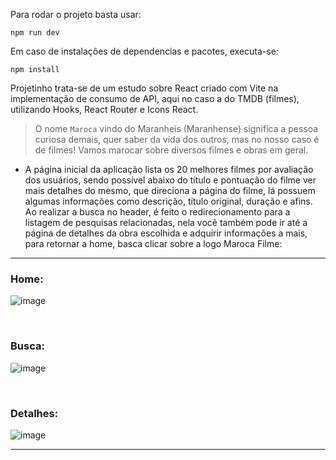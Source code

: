Para rodar o projeto basta usar: 
```
npm run dev
```

Em caso de instalações de dependencias e pacotes, executa-se:
```
npm install
```

Projetinho trata-se de um estudo sobre React criado com Vite na implementação de consumo de API, aqui no caso a do TMDB (filmes), utilizando Hooks, React Router e Icons React.

> O nome `Maroca` vindo do Maranheis (Maranhense) significa a pessoa curiosa demais, quer saber da vida dos outros, mas no nosso caso é de filmes! Vamos marocar sobre diversos filmes e obras em geral.

* A página inicial da aplicação lista os 20 melhores filmes por avaliação dos usuários, sendo possível abaixo do título e pontuação do filme ver mais detalhes do mesmo, que direciona a página do filme, lá possuem algumas informações como descrição, título original, duração e afins. Ao realizar a busca no header, é feito o redirecionamento para a listagem de pesquisas relacionadas, nela você também pode ir até a página de detalhes da obra escolhida e adquirir informações a mais, para retornar a home, basca clicar sobre a logo Maroca Filme:

<hr>

### Home: 
![image](https://user-images.githubusercontent.com/85123013/221920579-76c975e3-b7f1-48bb-a1f4-8faa093919f4.png)


<br/>

### Busca:
![image](https://user-images.githubusercontent.com/85123013/221921249-2408fe7b-6c50-442a-ab16-ea5d20976987.png)

<br/>

### Detalhes:
![image](https://user-images.githubusercontent.com/85123013/221921635-bdc35378-54fb-4eae-9fba-c5ab975f8eb3.png)

<hr>
